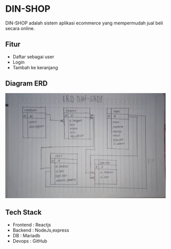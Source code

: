 # DIN-SHOP

DIN-SHOP adalah sistem aplikasi ecommerce yang mempermudah jual beli secara
online.

## Fitur
- Daftar sebagai user
- Login
- Tambah ke keranjang


## Diagram ERD
![](/client/public/erd.jpg)

## Tech Stack
- Frontend : Reactjs
- Backend : NodeJs,express
- DB : Mariadb
- Devops : GitHub 